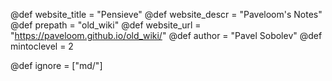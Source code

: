 <!-- Global variables -->
@def website_title = "Pensieve"
@def website_descr = "Paveloom's Notes"
@def prepath = "old_wiki"
@def website_url   = "https://paveloom.github.io/old_wiki/"
@def author = "Pavel Sobolev"
@def mintoclevel = 2

<!-- Ignore list -->
@def ignore = ["md/"]
